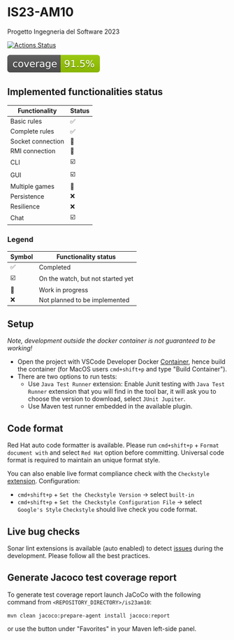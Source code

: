 # IS23-AM10
Progetto Ingegneria del Software 2023

[![Actions Status](https://github.com/mattteochen/IS23-AM10/actions/workflows/CI.yml/badge.svg)](https://github.com/mattteochen/IS23-AM10/actions)

![Coverage](.github/badges/jacoco.svg)

## Implemented functionalities status
| Functionality | Status | 
| --- | --- |
| Basic rules | :white_check_mark: |
| Complete rules | :white_check_mark: |
| Socket connection | :construction: |
| RMI connection | :construction: |
| CLI | :ballot_box_with_check: |
| GUI | :ballot_box_with_check: |
| Multiple games | :construction: |
| Persistence | :x: |
| Resilience | :x: |
| Chat | :ballot_box_with_check: |

### Legend
| Symbol | Functionality status |
| --- | --- |
| :white_check_mark: | Completed |
| :ballot_box_with_check: | On the watch, but not started yet | 
| :construction: | Work in progress |
| :x: | Not planned to be implemented |

## Setup
*Note, development outside the docker container is not guaranteed to be working!*

- Open the project with VSCode Developer Docker [Container](https://code.visualstudio.com/docs/devcontainers/containers), hence build the container (for MacOS users `cmd+shift+p` and type "Build Container").
- There are two options to run tests:
  - Use `Java Test Runner` extension: Enable Junit testing with `Java Test Runner` extension that you will find in the tool bar, it will ask you to choose the version to download, select `JUnit Jupiter`.
  - Use Maven test runner embedded in the available plugin.

## Code format
Red Hat auto code formatter is available. Please run `cmd+shift+p` + `Format document with` and select `Red Hat` option before committing.
Universal code format is required to maintain an unique format style.

You can also enable live format compliance check with the `Checkstyle` [extension](https://marketplace.visualstudio.com/items?itemName=shengchen.vscode-checkstyle).
Configuration:
- `cmd+shift+p` + `Set the Checkstyle Version` -> select `built-in`
- `cmd+shift+p` + `Set the Checkstyle Configuration File` -> select `Google's Style`
`Checkstyle` should live check you code format.

## Live bug checks
Sonar lint extensions is available (auto enabled) to detect [issues](https://marketplace.visualstudio.com/items?itemName=SonarSource.sonarlint-vscode) during the development.
Please follow all the best practices.

## Generate Jacoco test coverage report
To generate test coverage report launch JaCoCo with the following command from `<REPOSITORY_DIRECTORY>/is23am10`:
```
mvn clean jacoco:prepare-agent install jacoco:report
```
or use the button under "Favorites" in your Maven left-side panel.
